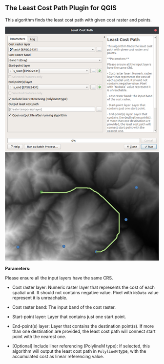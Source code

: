 ## The Least Cost Path Plugin for QGIS


This algorithm finds the least cost path with given cost raster and points. 

![Interface](example/images/interface.png)
![Result](example/images/result.png)

**Parameters:**
  
  Please ensure all the input layers have the same CRS.

 - Cost raster layer: Numeric raster layer that represents the cost of each spatial unit. It should not contains negative value. Pixel with `NoData` value represent it is unreachable.
 
 - Cost raster band: The input band of the cost raster.
 
 - Start-point layer: Layer that contains just one start point.
 
 - End-point(s) layer: Layer that contains the destination point(s). If more than one destination are provided, the least cost path will connect start point with the nearest one.
 
 - \[Optional\] Include liner referencing (PolylineM type): If selected, this algorithm will output the least cost path in `PolylineM` type, with the accumulated cost as linear referencing value.
 
 
